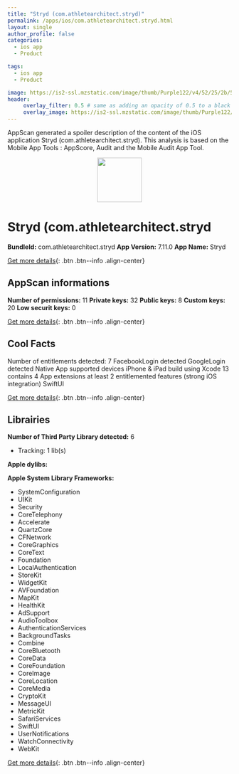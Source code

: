```yaml
---
title: "Stryd (com.athletearchitect.stryd)"
permalink: /apps/ios/com.athletearchitect.stryd.html
layout: single
author_profile: false
categories: 
  - ios app 
  - Product 

tags: 
  - ios app 
  - Product 

image: https://is2-ssl.mzstatic.com/image/thumb/Purple122/v4/52/25/2b/52252bfb-ff83-777c-2a87-40dee5180ba1/AppIcon-0-1x_U007emarketing-0-7-0-85-220.png/512x512bb.jpg
header: 
     overlay_filter: 0.5 # same as adding an opacity of 0.5 to a black background
     overlay_image: https://is2-ssl.mzstatic.com/image/thumb/Purple122/v4/52/25/2b/52252bfb-ff83-777c-2a87-40dee5180ba1/AppIcon-0-1x_U007emarketing-0-7-0-85-220.png/512x512bb.jpg
---
```

AppScan generated a spoiler description of the content of the iOS application Stryd (com.athletearchitect.stryd). This analysis is based on the Mobile App Tools : AppScore, Audit and the Mobile Audit App Tool.

  
  
<div style="text-align: center;"><img src="https://is2-ssl.mzstatic.com/image/thumb/Purple122/v4/52/25/2b/52252bfb-ff83-777c-2a87-40dee5180ba1/AppIcon-0-1x_U007emarketing-0-7-0-85-220.png/512x512bb.jpg" width="100" height="100"></div>  
  
# Stryd (com.athletearchitect.stryd

**BundleId:** com.athletearchitect.stryd
**App Version:** 7.11.0
**App Name:** Stryd


[Get more details](/pricing.html){: .btn .btn--info .align-center}  
  
## AppScan informations 

**Number of permissions:** 11
**Private keys:** 32
**Public keys:** 8
**Custom keys:** 20
**Low securit keys:** 0
  
[Get more details](/pricing.html){: .btn .btn--info .align-center}

## Cool Facts

Number of entitlements detected: 7
FacebookLogin detected
GoogleLogin detected
Native App
supported devices iPhone & iPad
build using Xcode 13
contains 4 App extensions
at least 2 entitlemented features (strong iOS integration)
SwiftUI
  
[Get more details](/pricing.html){: .btn .btn--info .align-center}

## Librairies 
**Number of Third Party Library detected:** 6
- Tracking: 1 lib(s)

**Apple dylibs:**


**Apple System Library Frameworks:**
- SystemConfiguration
- UIKit
- Security
- CoreTelephony
- Accelerate
- QuartzCore
- CFNetwork
- CoreGraphics
- CoreText
- Foundation
- LocalAuthentication
- StoreKit
- WidgetKit
- AVFoundation
- MapKit
- HealthKit
- AdSupport
- AudioToolbox
- AuthenticationServices
- BackgroundTasks
- Combine
- CoreBluetooth
- CoreData
- CoreFoundation
- CoreImage
- CoreLocation
- CoreMedia
- CryptoKit
- MessageUI
- MetricKit
- SafariServices
- SwiftUI
- UserNotifications
- WatchConnectivity
- WebKit


  
[Get more details](/pricing.html){: .btn .btn--info .align-center}

